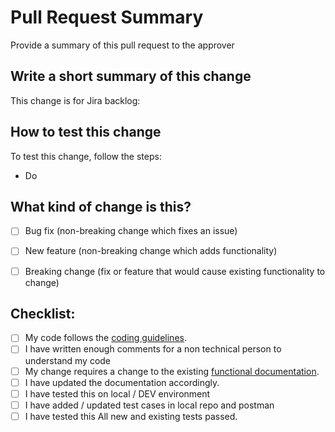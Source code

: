 # Pull Request Summary
Provide a summary of this pull request to the approver

## Write a short summary of this change
This change is for Jira backlog: 


## How to test this change
To test this change, follow the steps:
- Do


## What kind of change is this?
- [ ] Bug fix (non-breaking change which fixes an issue)
- [ ] New feature (non-breaking change which adds functionality)
- [ ] Breaking change (fix or feature that would cause existing functionality to change)


## Checklist:
- [ ] My code follows the [coding guidelines](https://github.com/Pashudhan360/.github/blob/main/docs/dev-guidelines/README.md).
- [ ] I have written enough comments for a non technical person to understand my code
- [ ] My change requires a change to the existing [functional documentation](https://learn.zoho.in/portal/merapashu360).
- [ ] I have updated the documentation accordingly.
- [ ] I have tested this on local / DEV environment
- [ ] I have added / updated test cases in local repo and postman
- [ ] I have tested this All new and existing tests passed.